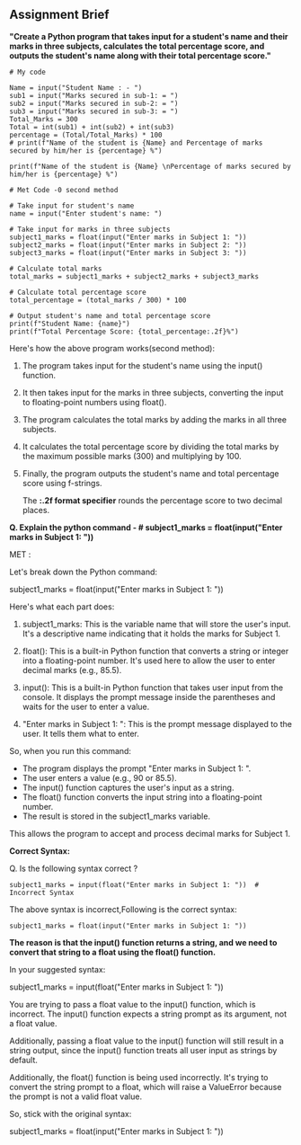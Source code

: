 ## Assignment Brief

**"Create a Python program that takes input for a student's name and their marks in three subjects, calculates the total percentage score, and outputs the student's name along with their total percentage score."**

```
# My code

Name = input("Student Name : - ")
sub1 = input("Marks secured in sub-1: = ")
sub2 = input("Marks secured in sub-2: = ")
sub3 = input("Marks secured in sub-3: = ")
Total_Marks = 300
Total = int(sub1) + int(sub2) + int(sub3)
percentage = (Total/Total_Marks) * 100
# print(f"Name of the student is {Name} and Percentage of marks secured by him/her is {percentage} %")

print(f"Name of the student is {Name} \nPercentage of marks secured by him/her is {percentage} %")

```


```
# Met Code -0 second method

# Take input for student's name
name = input("Enter student's name: ")

# Take input for marks in three subjects
subject1_marks = float(input("Enter marks in Subject 1: "))
subject2_marks = float(input("Enter marks in Subject 2: "))
subject3_marks = float(input("Enter marks in Subject 3: "))

# Calculate total marks
total_marks = subject1_marks + subject2_marks + subject3_marks

# Calculate total percentage score
total_percentage = (total_marks / 300) * 100

# Output student's name and total percentage score
print(f"Student Name: {name}")
print(f"Total Percentage Score: {total_percentage:.2f}%")
```

Here's how the above program works(second method):

1. The program takes input for the student's name using the input() function.

2. It then takes input for the marks in three subjects, converting the input to floating-point numbers using float().

3. The program calculates the total marks by adding the marks in all three subjects.

4. It calculates the total percentage score by dividing the total marks by the maximum possible marks (300) and multiplying by 100.

5. Finally, the program outputs the student's name and total percentage score using f-strings.

   The **:.2f format specifier** rounds the percentage score to two decimal places.

 **Q. Explain the python command - # subject1_marks = float(input("Enter marks in Subject 1: "))**

MET :

Let's break down the Python command:

subject1_marks = float(input("Enter marks in Subject 1: "))

Here's what each part does:

1. subject1_marks: This is the variable name that will store the user's input. It's a descriptive name indicating that it holds the marks for Subject 1.

2. float(): This is a built-in Python function that converts a string or integer into a floating-point number. It's used here to allow the user to enter decimal marks (e.g., 85.5).

3. input(): This is a built-in Python function that takes user input from the console. It displays the prompt message inside the parentheses and waits for the user to enter a value.

4. "Enter marks in Subject 1: ": This is the prompt message displayed to the user. It tells them what to enter.

So, when you run this command:

- The program displays the prompt "Enter marks in Subject 1: ".
- The user enters a value (e.g., 90 or 85.5).
- The input() function captures the user's input as a string.
- The float() function converts the input string into a floating-point number.
- The result is stored in the subject1_marks variable.

This allows the program to accept and process decimal marks for Subject 1.

**Correct Syntax:**

Q. Is the following syntax correct ?

```
subject1_marks = input(float("Enter marks in Subject 1: "))  # Incorrect Syntax
```
The above syntax is incorrect,Following is the correct syntax:

```
subject1_marks = float(input("Enter marks in Subject 1: "))
```

**The reason is that the input() function returns a string, and we need to convert that string to a float using the float() function.**

In your suggested syntax:

subject1_marks = input(float("Enter marks in Subject 1: "))

You are trying to pass a float value to the input() function, which is incorrect. The input() function expects a string prompt as its argument, not a float value.

Additionally, passing a float value to the input() function will still result in a string output, since the input() function treats all user input as strings by default.

Additionally, the float() function is being used incorrectly. It's trying to convert the string prompt to a float, which will raise a ValueError because the prompt is not a valid float value.

So, stick with the original syntax:

subject1_marks = float(input("Enter marks in Subject 1: "))


